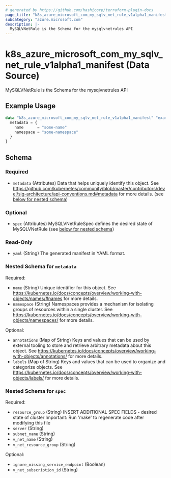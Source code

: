 ```yaml
---
# generated by https://github.com/hashicorp/terraform-plugin-docs
page_title: "k8s_azure_microsoft_com_my_sqlv_net_rule_v1alpha1_manifest Data Source - terraform-provider-k8s"
subcategory: "azure.microsoft.com"
description: |-
  MySQLVNetRule is the Schema for the mysqlvnetrules API
---
```


# k8s_azure_microsoft_com_my_sqlv_net_rule_v1alpha1_manifest (Data Source)

MySQLVNetRule is the Schema for the mysqlvnetrules API

## Example Usage

```terraform
data "k8s_azure_microsoft_com_my_sqlv_net_rule_v1alpha1_manifest" "example" {
  metadata = {
    name      = "some-name"
    namespace = "some-namespace"
  }
}
```

<!-- schema generated by tfplugindocs -->
## Schema

### Required

- `metadata` (Attributes) Data that helps uniquely identify this object. See https://github.com/kubernetes/community/blob/master/contributors/devel/sig-architecture/api-conventions.md#metadata for more details. (see [below for nested schema](#nestedatt--metadata))

### Optional

- `spec` (Attributes) MySQLVNetRuleSpec defines the desired state of MySQLVNetRule (see [below for nested schema](#nestedatt--spec))

### Read-Only

- `yaml` (String) The generated manifest in YAML format.

<a id="nestedatt--metadata"></a>
### Nested Schema for `metadata`

Required:

- `name` (String) Unique identifier for this object. See https://kubernetes.io/docs/concepts/overview/working-with-objects/names/#names for more details.
- `namespace` (String) Namespaces provides a mechanism for isolating groups of resources within a single cluster. See https://kubernetes.io/docs/concepts/overview/working-with-objects/namespaces/ for more details.

Optional:

- `annotations` (Map of String) Keys and values that can be used by external tooling to store and retrieve arbitrary metadata about this object. See https://kubernetes.io/docs/concepts/overview/working-with-objects/annotations/ for more details.
- `labels` (Map of String) Keys and values that can be used to organize and categorize objects. See https://kubernetes.io/docs/concepts/overview/working-with-objects/labels/ for more details.


<a id="nestedatt--spec"></a>
### Nested Schema for `spec`

Required:

- `resource_group` (String) INSERT ADDITIONAL SPEC FIELDS - desired state of cluster Important: Run 'make' to regenerate code after modifying this file
- `server` (String)
- `subnet_name` (String)
- `v_net_name` (String)
- `v_net_resource_group` (String)

Optional:

- `ignore_missing_service_endpoint` (Boolean)
- `v_net_subscription_id` (String)
